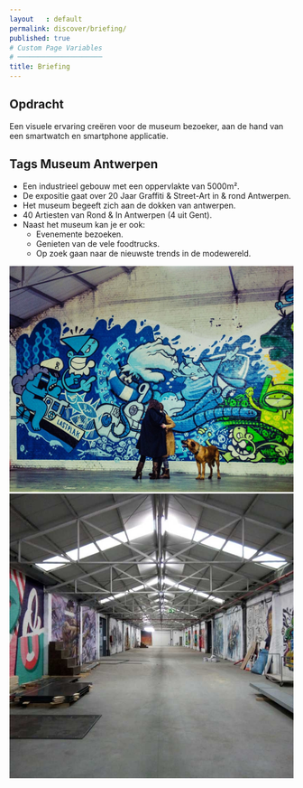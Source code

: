 ```yaml
---
layout   : default
permalink: discover/briefing/
published: true
# Custom Page Variables
# ─────────────────────
title: Briefing
---
```


Opdracht
---
Een visuele ervaring creëren voor de museum bezoeker, aan de hand van een smartwatch en smartphone applicatie.

Tags Museum Antwerpen
---

- Een industrieel gebouw met een oppervlakte van 5000m².
- De expositie gaat over 20 Jaar Graffiti & Street-Art in & rond Antwerpen.
- Het museum begeeft zich aan de dokken van antwerpen.
- 40 Artiesten van Rond & In Antwerpen (4 uit Gent).
- Naast het museum kan je er ook: 
  * Evenemente bezoeken.
  * Genieten van de vele foodtrucks.
  * Op zoek gaan naar de nieuwste trends in de modewereld.



<img src="../../assets/Images/25329261948_bd24e9bf34_b.jpg" class="tag col-6">
<img src="../../assets/Images/05df4c73f570c3243a685c920fa35f7d-802x802.jpg" class="tag col-5">

